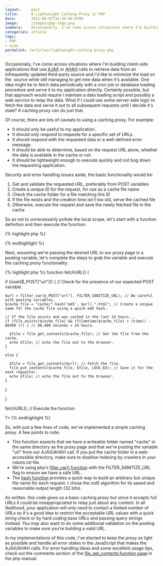 ```yaml
---
layout:     post
title:      A Lightweight Caching Proxy in PHP
date:       2012-09-07T14:30:00-0700
image:      /images/php-logo.png
summary:    Occasionally, I've come across situations where I'm building client-side applications that use AJAX or AHAH calls to retrieve data from an infrequently updated third-party source and I'd like to minimize the load on the  source while still managing to get new data when it's available. A caching proxy can help do just that.
categories: article
tags:
- PHP
- ajax
permalink: /articles/lightweight-caching-proxy-php
---
```


<p>Occasionally, I&#39;ve come across situations where I&#39;m building client-side applications that use <acronym title="Asynchronous JavaScript and XML">AJAX</acronym> or <acronym title="Asychronous HTML and HTTP">AHAH</acronym> calls to retrieve data from an infrequently updated third-party source and I&#39;d like to minimize the load on the &nbsp;source while still managing to get new data when it&#39;s available. One idea might be to fetch data periodically with a cron job or database loading procedure and serve it to my application directly. Certainly possible, but that approach would require I maintain a data loading script and possibly a web service to relay the data. What if I could use some server-side logic to fetch the data and serve it out to all subsequent requests until I decide it&#39;s stale? A caching proxy can do just that.</p>
<p>Of course, there are lots of caveats to using a caching proxy. For example:</p>
<ul>
<li>It should only be useful to my application.</li>
<li>It should only respond to requests for a specific set of URLs.</li>
<li>It should respond with the requested data or a well-defined error message.</li>
<li>It should be able to determine, based on the request URL alone, whether the data is available in the cache or not.</li>
<li>It should be lightweight enough to execute quickly and not bog down the requesting application.</li>
</ul>
<p>Security and error handling issues aside, the basic functionality would be:</p>
<ol>
<li>Get and validate the requested URL, preferably from POST variables</li>
<li>Create a unique ID for the request, for use as a cache file name</li>
<li>Check the cache folder for a file matching this ID</li>
<li>If the file exists and the creation time isn&#39;t too old, serve the cached file</li>
<li>Otherwise, execute the request and save the newly fetched file in the cache</li>
</ol>
<p>So as not to unnecessarily pollute the local scope, let&#39;s start with a function definition and then execute the function:</p>

{% highlight php %}
<?php

function fetchURL() {

  // Do steps 1 - 5 here.

}

fetchURL(); // Execute the function

?>

{% endhighlight %}
<p>Next, assuming we&#39;re passing the desired URL to our proxy page in a posting variable, let&#39;s complete the steps to grab the variable and execute the caching proxy functionality:</p>
{% highlight php %}
<?php

function fetchURL() {

  if (isset($_POST["url"])) { // Check for the presence of our expected POST variable.

    $url = filter_var($_POST["url"], FILTER_SANITIZE_URL); // Be careful with posting variables.
    $cache_file = "cache/".hash('md5', $url).".html"; // Create a unique name for the cache file using a quick md5 hash.

    // If the file exists and was cached in the last 24 hours...
    if (file_exists($cache_file) && (filemtime($cache_file) > (time() - 86400 ))) { // 86,400 seconds = 24 hours.

      $file = file_get_contents($cache_file); // Get the file from the cache.
      echo $file; // echo the file out to the browser.
    }

    else {

      $file = file_get_contents($url); // Fetch the file.
      file_put_contents($cache_file, $file, LOCK_EX); // Save it for the next requestor.
      echo $file; // echo the file out to the browser.
    }
  }

}

fetchURL(); // Execute the function

?>
{% endhighlight %}

<p>So, with just a few lines of code, we&#39;ve implemented a simple caching proxy. A few points to note:</p>
<ul>
<li>This function expects that we have a writeable folder named &quot;cache&quot; in the same directory as the proxy page and that we&#39;re posting the variable &quot;url&quot; from our AJAX/AHAH call. If you put the cache folder in a web-accessible directory, make sure to disallow indexing by crawlers in your robots.txt file.</li>
<li>We&#39;re using php&#39;s <a href="http://www.php.net/manual/en/filter.filters.sanitize.php" target="_blank">filter_var() function</a> with the FILTER_SANITIZE_URL flag to ensure we have a safe URL.</li>
<li>The <a href="http://us2.php.net/manual/en/function.hash.php" target="_blank">hash function</a> provides a quick way to build an arbitrary but unique file name for each request. I chose the md5 algorithm for its speed and reasonable output length (32 bits).</li>
</ul>
<p>As written, this code gives us a basic caching proxy but since it accepts full URLs it could be misappropriated to relay just about any content. In all likelihood, your application will only need to contact a limited number of URLs so it&#39;s a good idea to restrict the acceptable URL values with a quick string check or by hard coding base URLs and passing query strings instead. You may also want to do some additional validation on the posting variables to make sure you&#39;re building a valid URL.</p>
<p>In my implementations of this code, I&#39;ve elected to keep the proxy as light as possible and handle all error states in the JavaScript that makes the AJAX/AHAH calls. For error handling ideas and some excellent usage tips, check out the comments section of the <a href="http://php.net/manual/en/function.file-get-contents.php" target="_blank">file_get_contents function page</a> in the php manual.</p>
